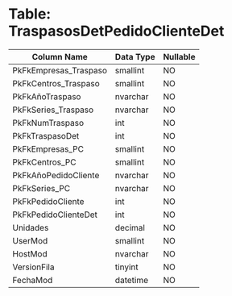 # Table: TraspasosDetPedidoClienteDet

| Column Name | Data Type | Nullable |
|-------------|-----------|----------|
| PkFkEmpresas_Traspaso | smallint | NO |
| PkFkCentros_Traspaso | smallint | NO |
| PkFkAñoTraspaso | nvarchar | NO |
| PkFkSeries_Traspaso | nvarchar | NO |
| PkFkNumTraspaso | int | NO |
| PkFkTraspasoDet | int | NO |
| PkFkEmpresas_PC | smallint | NO |
| PkFkCentros_PC | smallint | NO |
| PkFkAñoPedidoCliente | nvarchar | NO |
| PkFkSeries_PC | nvarchar | NO |
| PkFkPedidoCliente | int | NO |
| PkFkPedidoClienteDet | int | NO |
| Unidades | decimal | NO |
| UserMod | smallint | NO |
| HostMod | nvarchar | NO |
| VersionFila | tinyint | NO |
| FechaMod | datetime | NO |
